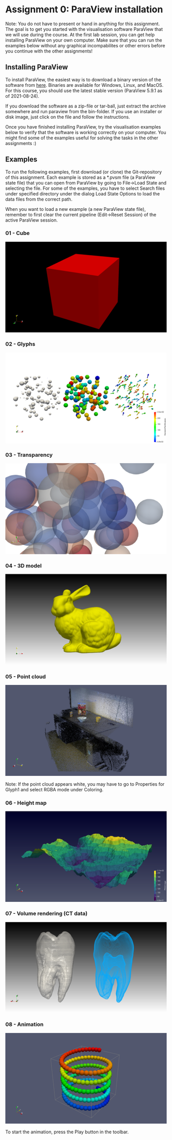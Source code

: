 # Assignment 0: ParaView installation 

Note: You do not have to present or hand in anything for this assignment. The goal is to get you started with the visualisation software ParaView that we will use during the course. At the first lab session, you can get help installing ParaView on your own computer. Make sure that you can run the examples below without any graphical incompabilites or other errors before you continue with the other assignments!
 

## Installing ParaView

To install ParaView, the easiest way is to download a binary version of the software from [here](https://www.paraview.org/download/). Binaries are available for Windows, Linux, and MacOS. For this course, you should use the latest stable version (ParaView 5.9.1 as of 2021-08-24).

If you download the software as a zip-file or tar-ball, just extract the archive somewhere and run paraview from the bin-folder. If you use an installer or disk image, just click on the file and follow the instructions.

Once you have finished installing ParaView, try the visualisation examples below to verify that the software is working correctly on your computer. You might find some of the examples useful for solving the tasks in the other assignments :)
 

## Examples

To run the following examples, first download (or clone) the Git-repository of this assignment. Each example is stored as a *.pvsm file (a ParaView state file) that you can open from ParaView by going to File->Load State and selecting the file. For some of the examples, you have to select Search files under specified directory under the dialog Load State Options to load the data files from the correct path.

When you want to load a new example (a new ParaView state file), remember to first clear the current pipeline (Edit->Reset Session) of the active ParaView session.


### 01 - Cube

![](examples/images/01_cube.png)


### 02 - Glyphs

![](examples/images/02_glyphs.png)


### 03 - Transparency

![](examples/images/03_transparency.png)


### 04 - 3D model

![](examples/images/04_model.png)


### 05 - Point cloud

![](examples/images/05_pointcloud.png)

Note: If the point cloud appears white, you may have to go to Properties for Glyph1 and select RGBA mode under Coloring.


### 06 - Height map

![](examples/images/06_heightmap.png)


### 07 - Volume rendering (CT data)

![](examples/images/07_volume.png)


### 08 - Animation

![](examples/images/08_animation.png)

To start the animation, press the Play button in the toolbar.
